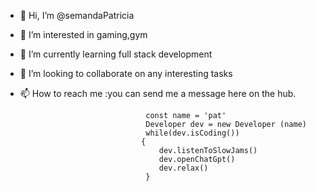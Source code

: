 - 👋 Hi, I’m @semandaPatricia
- 👀 I’m interested in gaming,gym
- 🌱 I’m currently learning full stack development
- 💞️ I’m looking to collaborate on any interesting tasks
- 📫 How to reach me :you can send me a message here on the hub.

                                  const name = 'pat'
                                  Developer dev = new Developer (name)
                                  while(dev.isCoding())
                                 {
                                     dev.listenToSlowJams()
                                     dev.openChatGpt()
                                     dev.relax()
                                  }

<!---
semandaPatricia/semandaPatricia is a ✨ special ✨ repository because its `README.md` (this file) appears on your GitHub profile.
You can click the Preview link to take a look at your changes.
--->

